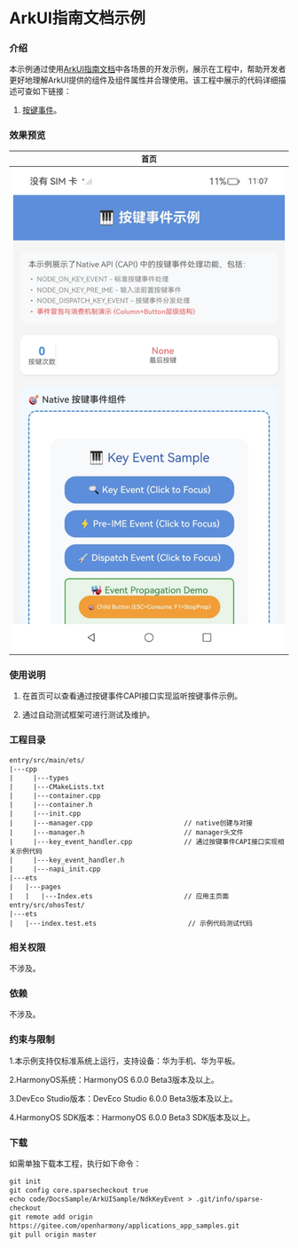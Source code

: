 # ArkUI指南文档示例

### 介绍

本示例通过使用[ArkUI指南文档](https://gitee.com/openharmony/docs/tree/master/zh-cn/application-dev/reference)中各场景的开发示例，展示在工程中，帮助开发者更好地理解ArkUI提供的组件及组件属性并合理使用。该工程中展示的代码详细描述可查如下链接：

1. [按键事件](https://gitcode.com/openharmony/docs/blob/master/zh-cn/application-dev/reference/apis-arkui/capi-native-key-event-h.md)。
### 效果预览

| 首页                                 |
|------------------------------------|
| ![](screenshots/device/image1.jpg) |

### 使用说明

1. 在首页可以查看通过按键事件CAPI接口实现监听按键事件示例。

2. 通过自动测试框架可进行测试及维护。

### 工程目录
```
entry/src/main/ets/
|---cpp
|     |---types
|     |---CMakeLists.txt
|     |---container.cpp
|     |---container.h
|     |---init.cpp
|     |---manager.cpp                       // native创建与对接
|     |---manager.h                         // manager头文件
|     |---key_event_handler.cpp             // 通过按键事件CAPI接口实现相关示例代码
|     |---key_event_handler.h              
|     |---napi_init.cpp
|---ets
|   |---pages
|   |   |---Index.ets                       // 应用主页面
entry/src/ohosTest/
|---ets
|   |---index.test.ets                       // 示例代码测试代码
```

### 相关权限

不涉及。

### 依赖

不涉及。

### 约束与限制

1.本示例支持仅标准系统上运行，支持设备：华为手机、华为平板。

2.HarmonyOS系统：HarmonyOS 6.0.0 Beta3版本及以上。

3.DevEco Studio版本：DevEco Studio 6.0.0 Beta3版本及以上。

4.HarmonyOS SDK版本：HarmonyOS 6.0.0 Beta3 SDK版本及以上。

### 下载

如需单独下载本工程，执行如下命令：

````
git init
git config core.sparsecheckout true
echo code/DocsSample/ArkUISample/NdkKeyEvent > .git/info/sparse-checkout
git remote add origin https://gitee.com/openharmony/applications_app_samples.git
git pull origin master
````